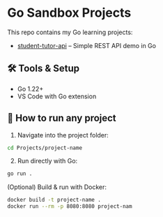 # Go Sandbox Projects
This repo contains my Go learning projects:
- [student-tutor-api](Projects/student-tutor-api) – Simple REST API demo in Go

## 🛠 Tools & Setup
- Go 1.22+
- VS Code with Go extension

## 🚀 How to run any project
1. Navigate into the project folder:
```bash
cd Projects/project-name
```
2. Run directly with Go:
```bash
go run .
```

(Optional) Build & run with Docker:
```bash
docker build -t project-name .
docker run --rm -p 8080:8080 project-nam
```

